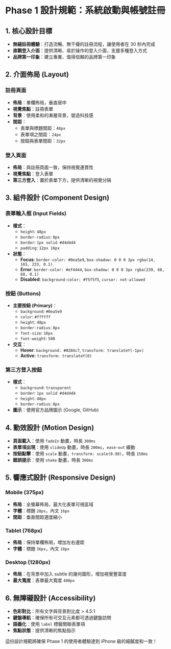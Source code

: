 # Phase 1 設計規範：系統啟動與帳號註冊

## 1. 核心設計目標

- **無縫註冊體驗**：打造流暢、無干擾的註冊流程，讓使用者在 30 秒內完成
- **直觀登入介面**：提供清晰、易於操作的登入介面，支援多種登入方式
- **品牌第一印象**：建立專業、值得信賴的品牌第一印象

## 2. 介面佈局 (Layout)

### 註冊頁面
- **佈局**：單欄佈局，垂直居中
- **視覺焦點**：註冊表單
- **背景**：使用柔和的漸層背景，營造科技感
- **間距**：
  - 表單與標題間距：`48px`
  - 表單項之間距：`24px`
  - 按鈕與表單間距：`32px`

### 登入頁面
- **佈局**：與註冊頁面一致，保持視覺連貫性
- **視覺焦點**：登入表單
- **第三方登入**：置於表單下方，提供清晰的視覺分隔

## 3. 組件設計 (Component Design)

### 表單輸入框 (Input Fields)
- **樣式**：
  - `height`: `48px`
  - `border-radius`: `8px`
  - `border`: `1px solid #d4d4d4`
  - `padding`: `12px 16px`
- **狀態**：
  - **Focus**: `border-color: #0ea5e9`, `box-shadow: 0 0 0 3px rgba(14, 165, 233, 0.1)`
  - **Error**: `border-color: #ef4444`, `box-shadow: 0 0 0 3px rgba(239, 68, 68, 0.1)`
  - **Disabled**: `background-color: #f5f5f5`, `cursor: not-allowed`

### 按鈕 (Buttons)
- **主要按鈕 (Primary)**：
  - `background`: `#0ea5e9`
  - `color`: `#ffffff`
  - `height`: `48px`
  - `border-radius`: `8px`
  - `font-size`: `16px`
  - `font-weight`: `500`
- **交互**：
  - **Hover**: `background: #0284c7`, `transform: translateY(-1px)`
  - **Active**: `transform: translateY(0)`

### 第三方登入按鈕
- **樣式**：
  - `background`: `transparent`
  - `border`: `1px solid #d4d4d4`
  - `height`: `48px`
  - `border-radius`: `8px`
- **圖示**：使用官方品牌圖示 (Google, GitHub)

## 4. 動效設計 (Motion Design)

- **頁面載入**：使用 `fadeIn` 動畫，時長 `300ms`
- **表單項出現**：使用 `slideUp` 動畫，時長 `200ms`，`ease-out` 緩動
- **按鈕點擊**：使用 `scale` 動畫，`transform: scale(0.98)`，時長 `150ms`
- **錯誤提示**：使用 `shake` 動畫，時長 `300ms`

## 5. 響應式設計 (Responsive Design)

### Mobile (375px)
- **佈局**：全螢幕佈局，最大化表單可視區域
- **字體**：標題 `28px`，內文 `16px`
- **間距**：垂直間距適度縮小

### Tablet (768px)
- **佈局**：保持單欄佈局，增加左右邊距
- **字體**：標題 `36px`，內文 `18px`

### Desktop (1280px)
- **佈局**：在背景中加入 subtle 的幾何圖形，增加視覺豐富度
- **最大寬度**：表單最大寬度 `400px`

## 6. 無障礙設計 (Accessibility)

- **色彩對比**：所有文字與背景對比度 > 4.5:1
- **鍵盤導航**：確保所有可交互元素都可透過鍵盤訪問
- **語義化**：使用 `label` 標籤關聯表單項
- **焦點狀態**：提供清晰的焦點指示

這份設計規範將確保 Phase 1 的使用者體驗達到 iPhone 級的細膩度和一致！

